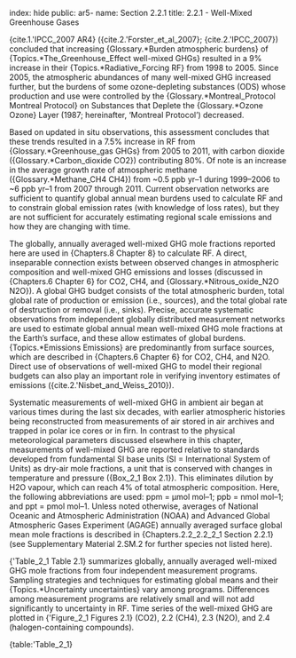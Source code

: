 index: hide
public: ar5-
name: Section 2.2.1
title: 2.2.1 - Well-Mixed Greenhouse Gases

{cite.1.'IPCC_2007 AR4} ({cite.2.'Forster_et_al_2007}; {cite.2.'IPCC_2007}) concluded that increasing {Glossary.*Burden atmospheric burdens} of {Topics.*The_Greenhouse_Effect well-mixed GHGs} resulted in a 9% increase in their {Topics.*Radiative_Forcing RF} from 1998 to 2005. Since 2005, the atmospheric abundances of many well-mixed GHG increased further, but the burdens of some ozone-depleting substances (ODS) whose production and use were controlled by the {Glossary.*Montreal_Protocol Montreal Protocol} on Substances that Deplete the {Glossary.*Ozone Ozone} Layer (1987; hereinafter, ‘Montreal Protocol’) decreased.

Based on updated in situ observations, this assessment concludes that these trends resulted in a 7.5% increase in RF from {Glossary.*Greenhouse_gas GHGs} from 2005 to 2011, with carbon dioxide ({Glossary.*Carbon_dioxide CO2}) contributing 80%. Of note is an increase in the average growth rate of atmospheric methane ({Glossary.*Methane_CH4 CH4}) from ~0.5 ppb yr–1 during 1999–2006 to ~6 ppb yr–1 from 2007 through 2011. Current observation networks are sufficient to quantify global annual mean burdens used to calculate RF and to constrain global emission rates (with knowledge of loss rates), but they are not sufficient for accurately estimating regional scale emissions and how they are changing with time.

The globally, annually averaged well-mixed GHG mole fractions reported here are used in {Chapters.8 Chapter 8} to calculate RF. A direct, inseparable connection exists between observed changes in atmospheric composition and well-mixed GHG emissions and losses (discussed in {Chapters.6 Chapter 6} for CO2, CH4, and {Glossary.*Nitrous_oxide_N2O N2O}). A global GHG budget consists of the total atmospheric burden, total global rate of production or emission (i.e., sources), and the total global rate of destruction or removal (i.e., sinks). Precise, accurate systematic observations from independent globally distributed measurement networks are used to estimate global annual mean well-mixed GHG mole fractions at the Earth’s surface, and these allow estimates of global burdens. {Topics.*Emissions Emissions} are predominantly from surface sources, which are described in {Chapters.6 Chapter 6} for CO2, CH4, and N2O. Direct use of observations of well-mixed GHG to model their regional budgets can also play an important role in verifying inventory estimates of emissions ({cite.2.'Nisbet_and_Weiss_2010}).

Systematic measurements of well-mixed GHG in ambient air began at various times during the last six decades, with earlier atmospheric histories being reconstructed from measurements of air stored in air archives and trapped in polar ice cores or in firn. In contrast to the physical meteorological parameters discussed elsewhere in this chapter, measurements of well-mixed GHG are reported relative to standards developed from fundamental SI base units (SI = International System of Units) as dry-air mole fractions, a unit that is conserved with changes in temperature and pressure ({Box_2_1 Box 2.1}). This eliminates dilution by H2O vapour, which can reach 4% of total atmospheric composition. Here, the following abbreviations are used: ppm = μmol mol–1; ppb = nmol mol–1; and ppt = pmol mol–1. Unless noted otherwise, averages of National Oceanic and Atmospheric Administration (NOAA) and Advanced Global Atmospheric Gases Experiment (AGAGE) annually averaged surface global mean mole fractions is described in {Chapters.2.2_2.2_2_1 Section 2.2.1} (see Supplementary Material 2.SM.2 for further species not listed here).

{'Table_2_1 Table 2.1} summarizes globally, annually averaged well-mixed GHG mole fractions from four independent measurement programs. Sampling strategies and techniques for estimating global means and their {Topics.*Uncertainty uncertainties} vary among programs. Differences among measurement programs are relatively small and will not add significantly to uncertainty in RF. Time series of the well-mixed GHG are plotted in {'Figure_2_1 Figures 2.1} (CO2), 2.2 (CH4), 2.3 (N2O), and 2.4 (halogen-containing compounds).

{table:'Table_2_1}
